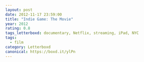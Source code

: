 ```yaml
---
layout: post 
date: 2012-11-17 23:59:00
title: "Indie Game: The Movie"
year: 2012
rating: 0.8
tags_letterboxd: documentary, Netflix, streaming, iPad, NYC
tags:
  - film
category: Letterboxd
canonical: https://boxd.it/ylPn
---
```

